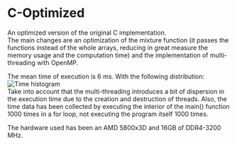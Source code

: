 # C-Optimized
An optimized version of the original C implementation. <br>
The main changes are an optimization of the mixture function (it passes the functions instead of the whole arrays, reducing in great measure the memory usage and the computation time) and the implementation of multi-threading with OpenMP. <br>

The mean time of execution is 6 ms. With the following distribution:
![Time histogram](https://i.imgur.com/6iT2PkF.png) <br>
Take into account that the multi-threading introduces a bit of dispersion in the execution time due to the creation and destruction of threads. 
Also, the time data has been collected by executing the interior of the main() function 1000 times in a for loop, not executing the program itself 1000 times. <br>

The hardware used has been an AMD 5800x3D and 16GB of DDR4-3200 MHz.
